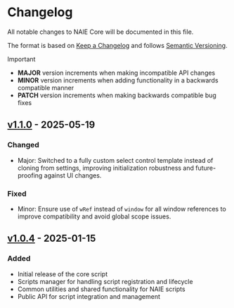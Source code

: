# Changelog

All notable changes to NAIE Core will be documented in this file.

The format is based on [Keep a Changelog](https://keepachangelog.com/en/1.0.0/)
and follows [Semantic Versioning](https://semver.org/spec/v2.0.0.html).

> [!IMPORTANT]
>
> -   **MAJOR** version increments when making incompatible API changes
> -   **MINOR** version increments when adding functionality in a backwards compatible manner
> -   **PATCH** version increments when making backwards compatible bug fixes

## [v1.1.0] - 2025-05-19

### Changed

-   Major: Switched to a fully custom select control template instead of cloning from settings, improving initialization robustness and future-proofing against UI changes.

### Fixed

-   Minor: Ensure use of `wRef` instead of `window` for all window references to improve compatibility and avoid global scope issues.

[v1.1.0]: https://github.com/Nystik-gh/Novel-AI-Enhancements/raw/<placeholder>/core/dist/naie-core.user.js

## [v1.0.4] - 2025-01-15

### Added

-   Initial release of the core script
-   Scripts manager for handling script registration and lifecycle
-   Common utilities and shared functionality for NAIE scripts
-   Public API for script integration and management

[v1.0.4]: https://github.com/Nystik-gh/Novel-AI-Enhancements/raw/423c37e83b07b0f242fa211fe036fbbfe081dd9d/core/dist/naie-core.user.js
